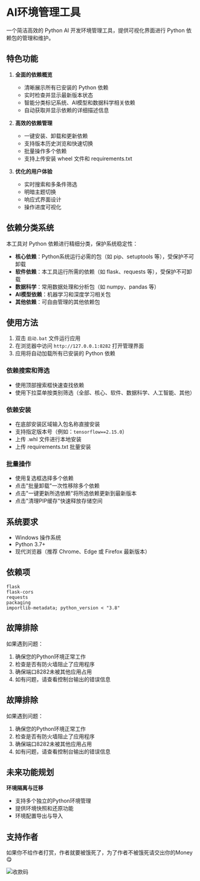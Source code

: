 # AI环境管理工具

一个简洁高效的 Python AI 开发环境管理工具，提供可视化界面进行 Python 依赖包的管理和维护。

## 特色功能

1. **全面的依赖概览**
   - 清晰展示所有已安装的 Python 依赖
   - 实时检查并显示最新版本状态
   - 智能分类标记系统、AI模型和数据科学相关依赖
   - 自动获取并显示依赖的详细描述信息

2. **高效的依赖管理**
   - 一键安装、卸载和更新依赖
   - 支持版本历史浏览和快速切换
   - 批量操作多个依赖
   - 支持上传安装 wheel 文件和 requirements.txt

3. **优化的用户体验**
   - 实时搜索和多条件筛选
   - 明暗主题切换
   - 响应式界面设计
   - 操作进度可视化

## 依赖分类系统

本工具对 Python 依赖进行精细分类，保护系统稳定性：

- **核心依赖**：Python系统运行必需的包（如 pip、setuptools 等），受保护不可卸载
- **软件依赖**：本工具运行所需的依赖（如 flask、requests 等），受保护不可卸载
- **数据科学**：常用数据处理和分析包（如 numpy、pandas 等）
- **AI模型依赖**：机器学习和深度学习相关包
- **其他依赖**：可自由管理的其他依赖包

## 使用方法

1. 双击 `启动.bat` 文件运行应用
2. 在浏览器中访问 `http://127.0.0.1:8282` 打开管理界面
3. 应用将自动加载所有已安装的 Python 依赖

### 依赖搜索和筛选

- 使用顶部搜索框快速查找依赖
- 使用下拉菜单按类别筛选（全部、核心、软件、数据科学、人工智能、其他）

### 依赖安装

- 在底部安装区域输入包名称直接安装
- 支持指定版本号（例如：`tensorflow==2.15.0`）
- 上传 .whl 文件进行本地安装
- 上传 requirements.txt 批量安装

### 批量操作

- 使用复选框选择多个依赖
- 点击"批量卸载"一次性移除多个依赖
- 点击"一键更新所选依赖"将所选依赖更新到最新版本
- 点击"清理PIP缓存"快速释放存储空间

## 系统要求

- Windows 操作系统
- Python 3.7+
- 现代浏览器（推荐 Chrome、Edge 或 Firefox 最新版本）

## 依赖项
```
flask
flask-cors
requests
packaging
importlib-metadata; python_version < "3.8"
```

## 故障排除

如果遇到问题：

1. 确保您的Python环境正常工作
2. 检查是否有防火墙阻止了应用程序
3. 确保端口8282未被其他应用占用
4. 如有问题，请查看控制台输出的错误信息


## 故障排除

如果遇到问题：

1. 确保您的Python环境正常工作
2. 检查是否有防火墙阻止了应用程序
3. 确保端口8282未被其他应用占用
4. 如有问题，请查看控制台输出的错误信息

## 未来功能规划

**环境隔离与迁移**
   - 支持多个独立的Python环境管理
   - 提供环境快照和还原功能
   - 环境配置导出与导入

## 支持作者

如果你不给作者打赏，作者就要被饿死了，为了作者不被饿死请交出你的Money 😋

![收款码](https://github.com/user-attachments/assets/d7aafba4-c830-4276-9bd3-42c6bbc05ffb)


